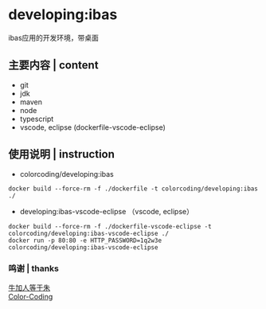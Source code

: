 # developing:ibas
ibas应用的开发环境，带桌面

## 主要内容 | content
* git
* jdk
* maven
* node
* typescript
* vscode, eclipse (dockerfile-vscode-eclipse)

## 使用说明 | instruction
* colorcoding/developing:ibas
~~~
docker build --force-rm -f ./dockerfile -t colorcoding/developing:ibas ./
~~~
* developing:ibas-vscode-eclipse （vscode, eclipse）
~~~
docker build --force-rm -f ./dockerfile-vscode-eclipse -t colorcoding/developing:ibas-vscode-eclipse ./
docker run -p 80:80 -e HTTP_PASSWORD=1q2w3e colorcoding/developing:ibas-vscode-eclipse
~~~

### 鸣谢 | thanks
[牛加人等于朱](http://baike.baidu.com/view/1769.htm "NiurenZhu")<br>
[Color-Coding](http://colorcoding.org/ "咔啦工作室")<br>

